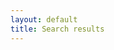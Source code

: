 ```yaml
---
layout: default
title: Search results
---
```

<!-- Test lunr.js for search results -->
<script src="{{ site.baseurl }}/js/lunr.min.js"></script>
<!--<div class="search-results-count"></div>-->
<ul class="search-results"></ul>
<div class="search-spinner"></div>
<script src="{{ site.baseurl }}/js/search-results.js"></script>
